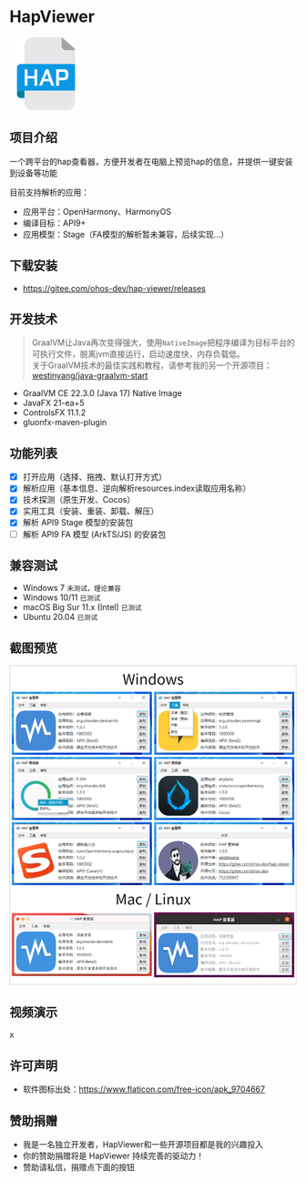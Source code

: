 # HapViewer

<img src="src/main/resources/icon/icon.png" width="128px" />

## 项目介绍

一个跨平台的hap查看器，方便开发者在电脑上预览hap的信息，并提供一键安装到设备等功能

目前支持解析的应用：

- 应用平台：OpenHarmony、HarmonyOS
- 编译目标：API9+
- 应用模型：Stage（FA模型的解析暂未兼容，后续实现...）

## 下载安装

- https://gitee.com/ohos-dev/hap-viewer/releases

## 开发技术

> GraalVM让Java再次变得强大，使用`NativeImage`把程序编译为目标平台的可执行文件，脱离jvm直接运行，启动速度快，内存负载低。  
> 关于GraalVM技术的最佳实践和教程，请参考我的另一个开源项目：[westinyang/java-graalvm-start](https://github.com/westinyang/java-graalvm-start)

- GraalVM CE 22.3.0 (Java 17) Native Image
- JavaFX 21-ea+5
- ControlsFX 11.1.2
- gluonfx-maven-plugin

## 功能列表

- [x] 打开应用（选择、拖拽、默认打开方式）
- [x] 解析应用（基本信息、逆向解析resources.index读取应用名称）
- [x] 技术探测（原生开发、Cocos）
- [x] 实用工具（安装、重装、卸载、解压）
- [x] 解析 API9 Stage 模型的安装包
- [ ] 解析 API9 FA 模型 (ArkTS/JS) 的安装包

## 兼容测试

- Windows 7 `未测试，理论兼容`
- Windows 10/11 `已测试`
- macOS Big Sur 11.x (Intel) `已测试`
- Ubuntu 20.04 `已测试`

## 截图预览

![](screenshot/all.png)

## 视频演示

x

## 许可声明

- 软件图标出处：https://www.flaticon.com/free-icon/apk_9704667

## 赞助捐赠

- 我是一名独立开发者，HapViewer和一些开源项目都是我的兴趣投入
- 你的赞助捐赠将是 HapViewer 持续完善的驱动力！
- 赞助请私信，捐赠点下面的按钮
